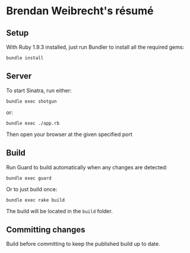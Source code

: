 # Brendan Weibrecht's résumé

## Setup

With Ruby 1.9.3 installed, just run Bundler to install all the required gems:

	bundle install

## Server

To start Sinatra, run either:

	bundle exec shotgun

or:

	bundle exec ./app.rb

Then open your browser at the given specified port

## Build

Run Guard to build automatically when any changes are detected:

	bundle exec guard

Or to just build once:

	bundle exec rake build

The build will be located in the `build` folder.

## Committing changes

Build before committing to keep the published build up to date.